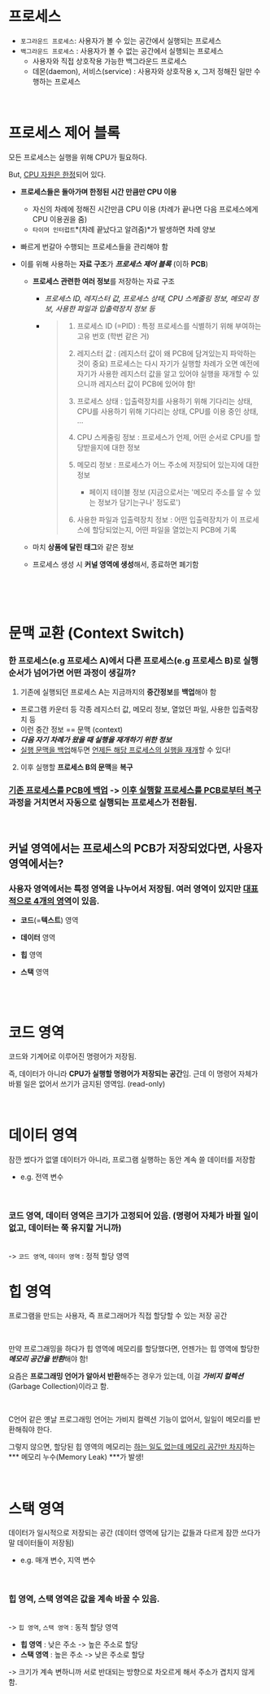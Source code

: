 # 프로세스

- `포그라운드 프로세스`: 사용자가 볼 수 있는 공간에서 실행되는 프로세스
- `백그라운드 프로세스` : 사용자가 볼 수 없는 공간에서 실행되는 프로세스
  - 사용자와 직접 상호작용 가능한 백그라운드 프로세스
  - 데몬(daemon), 서비스(service) : 사용자와 상호작용 x, 그저 정해진 일만 수행하는 프로세스

</br>

# 프로세스 제어 블록

모든 프로세스는 실행을 위해 CPU가 필요하다. </br>

But, <u>CPU 자원은 한정</u>되어 있다.</br>

- **프로세스들은 돌아가며 한정된 시간 만큼만 CPU 이용**
  - 자신의 차례에 정해진 시간만큼 CPU 이용 (차례가 끝나면 다음 프로세스에게 CPU 이용권을 줌)
  - `타이머 인터럽트`*(차례 끝났다고 알려줌)*가 발생하면 차례 양보

- 빠르게 번갈아 수행되는 프로세스들을 관리해야 함

- 이를 위해 사용하는 **자료 구조**가 ***프로세스 제어 블록*** (이하 **PCB**)

  - **프로세스 관련한 여러 정보**를 저장하는 자료 구조

    - *프로세스 ID, 레지스터 값, 프로세스 상태, CPU 스케줄링 정보, 메모리 정보, 사용한 파일과 입출력장치 정보 등*

    - > 1. 프로세스 ID (=PID) : 특정 프로세스를 식별하기 위해 부여하는 고유 번호 (학번 같은 거)</br>
      >
      > 2. 레지스터 값 : (레지스터 값이 왜 PCB에 담겨있는지 파악하는 것이 중요) 프로세스는 다시 자기가 실행할 차례가 오면 예전에 자기가 사용한 레지스터 값을 알고 있어야 실행을 재개할 수 있으니까 레지스터 값이 PCB에 있어야 함!</br>
      > 3. 프로세스 상태 : 입출력장치를 사용하기 위해 기다리는 상태, CPU를 사용하기 위해 기다리는 상태, CPU를 이용 중인 상태, …</br>
      > 4. CPU 스케줄링 정보 : 프로세스가 언제, 어떤 순서로 CPU를 할당받을지에 대한 정보</br>
      > 5. 메모리 정보 : 프로세스가 어느 주소에 저장되어 있는지에 대한 정보
      >    - 페이지 테이블 정보 (지금으로서는 '메모리 주소를 알 수 있는 정보가 담기는구나' 정도로')</br>
      > 6. 사용한 파일과 입출력장치 정보 : 어떤 입출력장치가 이 프로세스에 할당되었는지, 어떤 파일을 열었는지 PCB에 기록

  - 마치 **상품에 달린 태그**와 같은 정보
  - 프로세스 생성 시 **커널 영역에 생성**해서, 종료하면 폐기함

</br></br></br>

# 문맥 교환 (Context Switch)

### 한 프로세스(e.g 프로세스 A)에서 다른 프로세스(e.g 프로세스 B)로 **실행 순서**가 넘어가면 어떤 과정이 생길까?

1. 기존에 실행되던 프로세스 A는 지금까지의 **중간정보**를 **백업**해야 함

 - 프로그램 카운터 등 각종 레지스터 값, 메모리 정보, 열었던 파일, 사용한 입출력장치 등
 - 이런 중간 정보 == 문맥 (context)
 - ***다음 자기 차례가 왔을 때 실행을 재개하기 위한 정보***
 - <u>실행 문맥을 백업</u>해두면 <u>언제든 해당 프로세스의 실행을 재개</u>할 수 있다!

2. 이후 실행할 **프로세스 B의 문맥**을 **복구**

### <u>기존 프로세스를 PCB에 백업</u> -> <u>이후 실행할 프로세스를 PCB로부터 복구</u> 과정을 거치면서 자동으로 실행되는 프로세스가 전환됨.

</br>

## 커널 영역에서는 프로세스의 PCB가 저장되었다면, 사용자 영역에서는?

### 사용자 영역에서는 특정 영역을 나누어서 저장됨. 여러 영역이 있지만 <u>대표적으로 4개의 영역</u>이 있음.

- **코드**(=**텍스트**) 영역

- **데이터** 영역

- **힙** 영역

- **스택** 영역

</br></br>

# 코드 영역

코드와 기계어로 이루어진 명령어가 저장됨.</br>

즉, 데이터가 아니라 **CPU가 실행할 명령어가 저장되는 공간**임. 근데 이 명령어 자체가 바뀔 일은 없어서 쓰기가 금지된 영역임. (read-only)

</br>

# 데이터 영역

잠깐 썼다가 없앨 데이터가 아니라, 프로그램 실행하는 동안 계속 쓸 데이터를 저장함

- e.g. 전역 변수

</br>

### 코드 영역, 데이터 영역은 크기가 고정되어 있음. (명령어 자체가 바뀔 일이 없고, 데이터는 쭉 유지할 거니까) ##

</br>-> `코드 영역`, `데이터 영역` : 정적 할당 영역</br>

# 힙 영역

프로그램을 만드는 사용자, 즉 프로그래머가 직접 할당할 수 있는 저장 공간

</br>

만약 프로그래밍을 하다가 힙 영역에 메모리를 할당했다면, 언젠가는 힙 영역에 할당한 ***메모리 공간을 반환***해야 함!</br>

요즘은 **프로그래밍 언어가 알아서 반환**해주는 경우가 있는데, 이걸 ***가비지 컬렉션***(Garbage Collection)이라고 함.

</br>

C언어 같은 옛날 프로그래밍 언어는 가비지 컬렉션 기능이 없어서, 일일이 메모리를 반환해줘야 한다.</br>

그렇지 않으면, 할당된 힙 영역의 메모리는 <u>하는 일도 없는데 메모리 공간만 차지</u>하는 *** 메모리 누수(Memory Leak) ***가 발생!

</br>

# 스택 영역

데이터가 일시적으로 저장되는 공간 (데이터 영역에 담기는 값들과 다르게 잠깐 쓰다가 말 데이터들이 저장됨)

- e.g. 매개 변수, 지역 변수

</br>

### 힙 영역, 스택 영역은 값을 계속 바꿀 수 있음.  ##

</br>-> `힙 영역`, `스택 영역` : 동적 할당 영역</br>

- **힙 영역** : 낮은 주소 -> 높은 주소로 할당
- **스택 영역** : 높은 주소 -> 낮은 주소로 할당

-> 크기가 계속 변하니까 서로 반대되는 방향으로 차오르게 해서 주소가 겹치지 않게 함.
